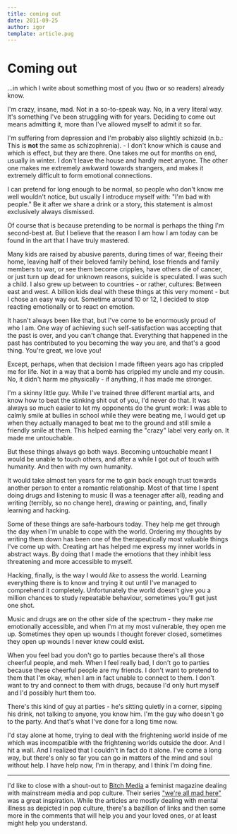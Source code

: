 ```yaml
---
title: coming out
date: 2011-09-25
author: igor
template: article.pug
---
```


# Coming out

…in which I write about something most of you (two or so readers) already know.

I'm crazy, insane, mad.
Not in a so-to-speak way.
No, in a very literal way.
It's something I've been struggling with for years.
Deciding to come out means admitting it, more than I've allowed myself to admit it so far.

I'm suffering from depression and I'm probably also slightly schizoid (n.b.: This is **not** the same as schizophrenia). - I don't know which is cause and which is effect, but they are there.
One takes me out for months on end, usually in winter.
I don't leave the house and hardly meet anyone.
The other one makes me extremely awkward towards strangers, and makes it extremely difficult to form emotional connections.

I can pretend for long enough to be normal, so people who don't know me well wouldn't notice, but usually I introduce myself with: "I'm bad with people." Be it after we share a drink or a story, this statement is almost exclusively always dismissed.

Of course that is because pretending to be normal is perhaps the thing I'm second-best at.
But I believe that the reason I am how I am today can be found in the art that I have truly mastered.

Many kids are raised by abusive parents, during times of war, fleeing their home, leaving half of their beloved family behind, lose friends and family members to war, or see them become cripples, have others die of cancer, or just turn up dead for unknown reasons, suicide is speculated.
I was such a child.
I also grew up between to countries - or rather, cultures: Between east and west.
A billion kids deal with these things at this very moment - but I chose an easy way out.
Sometime around 10 or 12, I decided to stop reacting emotionally or to react on emotion.

It hasn't always been like that, but I've come to be enormously proud of who I am.
One way of achieving such self-satisfaction was accepting that the past is over, and you can't change that.
Everything that happened in the past has contributed to you becoming the way you are, and that's a good thing.
You're great, we love you!

Except, perhaps, when that decision I made fifteen years ago has crippled me for life.
Not in a way that a bomb has crippled my uncle and my cousin.
No, it didn't harm me physically - if anything, it has made me stronger.

I'm a skinny little guy.
While I've trained three different martial arts, and know how to beat the stinking shit out of you, I'd never do that.
It was always so much easier to let my opponents do the grunt work: I was able to calmly smile at bullies in school while they were beating me, I would get up when they actually managed to beat me to the ground and still smile a friendly smile at them.
This helped earning the "crazy" label very early on.
It made me untouchable.

But these things always go both ways.
Becoming untouchable meant I would be unable to touch others, and after a while I got out of touch with humanity.
And then with my own humanity.

It would take almost ten years for me to gain back enough trust towards another person to enter a romantic relationship.
Most of that time I spent doing drugs and listening to music (I was a teenager after all), reading and writing (terribly, so no change here), drawing or painting, and, finally learning and hacking.

Some of these things are safe-harbours today.
They help me get through the day when I'm unable to cope with the world.
Ordering my thoughts by writing them down has been one of the therapeutically most valuable things I've come up with.
Creating art has helped me express my inner worlds in abstract ways.
By doing that I made the emotions that they inhibit less threatening and more accessible to myself.

Hacking, finally, is the way I would *like* to assess the world.
Learning everything there is to know and trying it out until I've managed to comprehend it completely.
Unfortunately the world doesn't give you a million chances to study repeatable behaviour, sometimes you'll get just one shot.

Music and drugs are on the other side of the spectrum - they make *me* emotionally accessible, and when I'm at my most vulnerable, they open me up.
Sometimes they open up wounds I thought forever closed, sometimes they open up wounds I never knew could exist.

When you feel bad you don't go to parties because there's all those cheerful people, and meh.
When I feel really bad, I don't go to parties because these cheerful people are my friends.
I don't want to pretend to them that I'm okay, when I am in fact unable to connect to them.
I don't want to try and connect to them with drugs, because I'd only hurt myself and I'd possibly hurt them too.

There's this kind of guy at parties - he's sitting quietly in a corner, sipping his drink, not talking to anyone, you know him.
I'm the guy who doesn't go to the party.
And that's what I've done for a long time now.

I'd stay alone at home, trying to deal with the frightening world inside of me which was incompatible with the frightening worlds outside the door.
And I hit a wall.
And I realized that I couldn't in fact do it alone.
I've come a long way, but there's only so far you can go in matters of the mind and soul without help.
I have help now, I'm in therapy, and I think I'm doing fine.

* * * * *

I'd like to close with a shout-out to [Bitch Media](http://bitchmagazine.org/) a feminist magazine dealing with mainstream media and pop culture.
Their series ["we're all mad here"](http://bitchmagazine.org/tag/were-all-mad-here) was a great inspiration.
While the articles are mostly dealing with mental illness as depicted in pop culture, there's a bazillion of links and then some more in the comments that will help you and your loved ones, or at least might help you understand.
